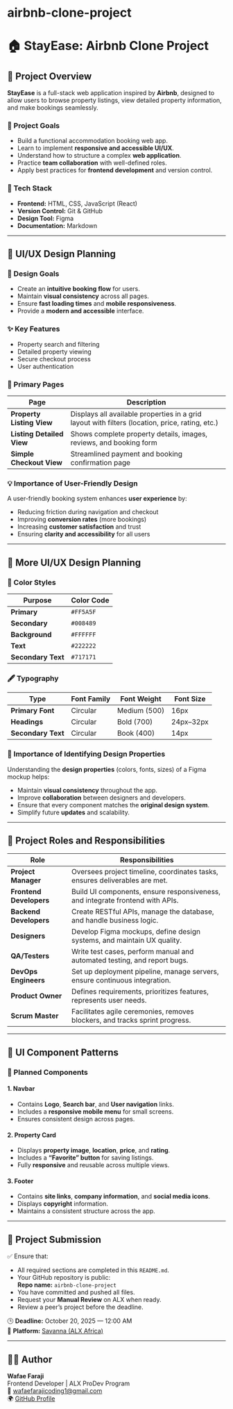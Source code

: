 # airbnb-clone-project
# 🏠 StayEase: Airbnb Clone Project

## 📖 Project Overview

**StayEase** is a full-stack web application inspired by **Airbnb**, designed to allow users to browse property listings, view detailed property information, and make bookings seamlessly.

### 🎯 Project Goals

- Build a functional accommodation booking web app.
- Learn to implement **responsive and accessible UI/UX**.
- Understand how to structure a complex **web application**.
- Practice **team collaboration** with well-defined roles.
- Apply best practices for **frontend development** and version control.

### 🧰 Tech Stack

- **Frontend:** HTML, CSS, JavaScript (React)
- **Version Control:** Git & GitHub
- **Design Tool:** Figma
- **Documentation:** Markdown

---

## 🎨 UI/UX Design Planning

### 🎯 Design Goals

- Create an **intuitive booking flow** for users.  
- Maintain **visual consistency** across all pages.  
- Ensure **fast loading times** and **mobile responsiveness**.  
- Provide a **modern and accessible** interface.  

### ✨ Key Features

- Property search and filtering  
- Detailed property viewing  
- Secure checkout process  
- User authentication  

### 📄 Primary Pages

| Page | Description |
|------|--------------|
| **Property Listing View** | Displays all available properties in a grid layout with filters (location, price, rating, etc.) |
| **Listing Detailed View** | Shows complete property details, images, reviews, and booking form |
| **Simple Checkout View** | Streamlined payment and booking confirmation page |

### 💡 Importance of User-Friendly Design

A user-friendly booking system enhances **user experience** by:
- Reducing friction during navigation and checkout  
- Improving **conversion rates** (more bookings)  
- Increasing **customer satisfaction** and trust  
- Ensuring **clarity and accessibility** for all users  

---

## 🎨 More UI/UX Design Planning

### 🎨 Color Styles

| Purpose | Color Code |
|----------|-------------|
| **Primary** | `#FF5A5F` |
| **Secondary** | `#008489` |
| **Background** | `#FFFFFF` |
| **Text** | `#222222` |
| **Secondary Text** | `#717171` |

### 🖋 Typography

| Type | Font Family | Font Weight | Font Size |
|------|--------------|--------------|------------|
| **Primary Font** | Circular | Medium (500) | 16px |
| **Headings** | Circular | Bold (700) | 24px–32px |
| **Secondary Text** | Circular | Book (400) | 14px |

### 💬 Importance of Identifying Design Properties

Understanding the **design properties** (colors, fonts, sizes) of a Figma mockup helps:
- Maintain **visual consistency** throughout the app.  
- Improve **collaboration** between designers and developers.  
- Ensure that every component matches the **original design system**.  
- Simplify future **updates** and scalability.

---

## 👥 Project Roles and Responsibilities

| Role | Responsibilities |
|------|------------------|
| **Project Manager** | Oversees project timeline, coordinates tasks, ensures deliverables are met. |
| **Frontend Developers** | Build UI components, ensure responsiveness, and integrate frontend with APIs. |
| **Backend Developers** | Create RESTful APIs, manage the database, and handle business logic. |
| **Designers** | Develop Figma mockups, define design systems, and maintain UX quality. |
| **QA/Testers** | Write test cases, perform manual and automated testing, and report bugs. |
| **DevOps Engineers** | Set up deployment pipeline, manage servers, ensure continuous integration. |
| **Product Owner** | Defines requirements, prioritizes features, represents user needs. |
| **Scrum Master** | Facilitates agile ceremonies, removes blockers, and tracks sprint progress. |

---

## 🧩 UI Component Patterns

### 🔹 Planned Components

#### 1. Navbar
- Contains **Logo**, **Search bar**, and **User navigation** links.  
- Includes a **responsive mobile menu** for small screens.  
- Ensures consistent design across pages.

#### 2. Property Card
- Displays **property image**, **location**, **price**, and **rating**.  
- Includes a **“Favorite” button** for saving listings.  
- Fully **responsive** and reusable across multiple views.

#### 3. Footer
- Contains **site links**, **company information**, and **social media icons**.  
- Displays **copyright** information.  
- Maintains a consistent structure across the app.

---

## 🧾 Project Submission

✅ Ensure that:
- All required sections are completed in this `README.md`.  
- Your GitHub repository is public:  
  **Repo name:** `airbnb-clone-project`  
- You have committed and pushed all files.  
- Request your **Manual Review** on ALX when ready.  
- Review a peer’s project before the deadline.

🕒 **Deadline:** October 20, 2025 — 12:00 AM  
📍 **Platform:** [Savanna (ALX Africa)](https://savanna.alxafrica.com)

---

## 👩‍💻 Author
**Wafae Faraji**  
Frontend Developer | ALX ProDev Program  
📧 wafaefarajicoding1@gmail.com  
🌍 [GitHub Profile](https://github.com/wafaefaraji)

